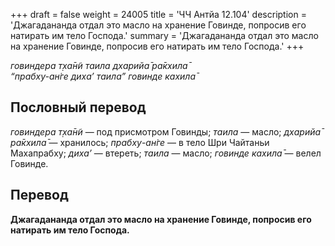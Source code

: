 +++
draft = false
weight = 24005
title = 'ЧЧ Антйа 12.104'
description = 'Джагадананда отдал это масло на хранение Говинде, попросив его натирать им тело Господа.'
summary = 'Джагадананда отдал это масло на хранение Говинде, попросив его натирать им тело Господа.'
+++

_говиндера т̣ха̄н̃и таила дхарийа̄ ра̄кхила̄  
“прабху-ан̇ге диха’ таила” говинде кахила̄_

## Пословный перевод

_говиндера_ _т̣ха̄н̃и_ — под присмотром Говинды; _таила_ — масло; _дхарийа̄_ _ра̄кхила̄_ — хранилось; _прабху_\-_ан̇ге_ — в тело Шри Чайтаньи Махапрабху; _диха’_ — втереть; _таила_ — масло; _говинде_ _кахила̄_ — велел Говинде.

## Перевод

**Джагадананда отдал это масло на хранение Говинде, попросив его натирать им тело Господа.**
